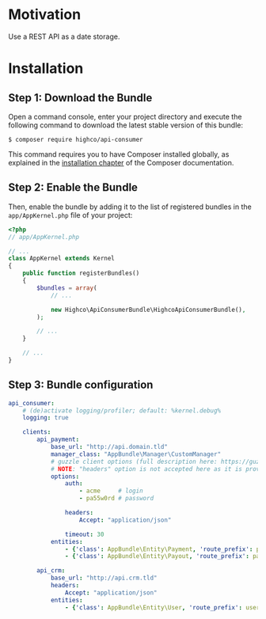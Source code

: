 Motivation
============

Use a REST API as a date storage.

Installation
============

Step 1: Download the Bundle
---------------------------

Open a command console, enter your project directory and execute the
following command to download the latest stable version of this bundle:

```console
$ composer require highco/api-consumer
```

This command requires you to have Composer installed globally, as explained
in the [installation chapter](https://getcomposer.org/doc/00-intro.md)
of the Composer documentation.

Step 2: Enable the Bundle
-------------------------

Then, enable the bundle by adding it to the list of registered bundles
in the `app/AppKernel.php` file of your project:

```php
<?php
// app/AppKernel.php

// ...
class AppKernel extends Kernel
{
    public function registerBundles()
    {
        $bundles = array(
            // ...

            new Highco\ApiConsumerBundle\HighcoApiConsumerBundle(),
        );

        // ...
    }

    // ...
}
```

Step 3: Bundle configuration
-------------------------
```yml
api_consumer:
    # (de)activate logging/profiler; default: %kernel.debug%
    logging: true

    clients:
        api_payment:
            base_url: "http://api.domain.tld"
            manager_class: "AppBundle\Manager\CustomManager"
            # guzzle client options (full description here: https://guzzle.readthedocs.org/en/latest/request-options.html)
            # NOTE: "headers" option is not accepted here as it is provided as described above.
            options:
                auth:
                    - acme     # login
                    - pa55w0rd # password

                headers:
                    Accept: "application/json"

                timeout: 30
            entities:
                - {'class': AppBundle\Entity\Payment, 'route_prefix': payment, 'repository_class': 'AppBundle\Repository\PaymentRepository'}
                - {'class': AppBundle\Entity\Payout, 'route_prefix': payout}

        api_crm:
            base_url: "http://api.crm.tld"
            headers:
                Accept: "application/json"
            entities:
                - {'class': AppBundle\Entity\User, 'route_prefix': users}

```
